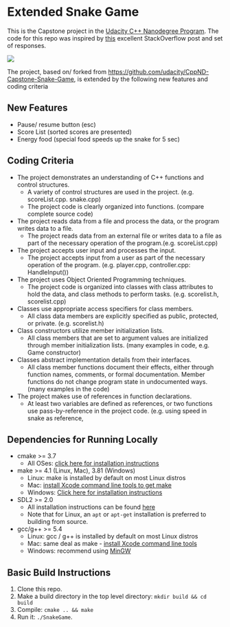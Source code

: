 # Extended Snake Game

This is the Capstone project in the [Udacity C++ Nanodegree Program](https://www.udacity.com/course/c-plus-plus-nanodegree--nd213). The code for this repo was inspired by [this](https://codereview.stackexchange.com/questions/212296/snake-game-in-c-with-sdl) excellent StackOverflow post and set of responses.

<img src="snake_game.gif"/>

The project, based on/ forked from https://github.com/udacity/CppND-Capstone-Snake-Game, is extended by the following new features and coding criteria 


## New Features
* Pause/ resume button (esc)
* Score List (sorted scores are presented)
* Energy food (special food speeds up the snake for 5 sec) 

## Coding Criteria
* The project demonstrates an understanding of C++ functions and control structures.
  * A variety of control structures are used in the project. (e.g. scoreList.cpp. snake.cpp)
  * The project code is clearly organized into functions. (compare complete source code)
* The project reads data from a file and process the data, or the program writes data to a file.
  * The project reads data from an external file or writes data to a file as part of the necessary operation of the program.(e.g. scoreList.cpp)
* The project accepts user input and processes the input.
  * The project accepts input from a user as part of the necessary operation of the program. (e.g. player.cpp, controller.cpp: HandleInput())
* The project uses Object Oriented Programming techniques.
  * The project code is organized into classes with class attributes to hold the data, and class methods to perform tasks. (e.g. scorelist.h, scorelist.cpp)
* Classes use appropriate access specifiers for class members.
  * All class data members are explicitly specified as public, protected, or private. (e.g. scorelist.h) 
* Class constructors utilize member initialization lists.
  * All class members that are set to argument values are initialized through member initialization lists. (many examples in code, e.g. Game constructor)
* Classes abstract implementation details from their interfaces.
  * All class member functions document their effects, either through function names, comments, or formal documentation. Member functions do not change program state in undocumented ways. (many examples in the code)
* The project makes use of references in function declarations.
  * At least two variables are defined as references, or two functions use pass-by-reference in the project code. (e.g. using speed in snake as reference, 


## Dependencies for Running Locally
* cmake >= 3.7
  * All OSes: [click here for installation instructions](https://cmake.org/install/)
* make >= 4.1 (Linux, Mac), 3.81 (Windows)
  * Linux: make is installed by default on most Linux distros
  * Mac: [install Xcode command line tools to get make](https://developer.apple.com/xcode/features/)
  * Windows: [Click here for installation instructions](http://gnuwin32.sourceforge.net/packages/make.htm)
* SDL2 >= 2.0
  * All installation instructions can be found [here](https://wiki.libsdl.org/Installation)
  * Note that for Linux, an `apt` or `apt-get` installation is preferred to building from source.
* gcc/g++ >= 5.4
  * Linux: gcc / g++ is installed by default on most Linux distros
  * Mac: same deal as make - [install Xcode command line tools](https://developer.apple.com/xcode/features/)
  * Windows: recommend using [MinGW](http://www.mingw.org/)

## Basic Build Instructions

1. Clone this repo.
2. Make a build directory in the top level directory: `mkdir build && cd build`
3. Compile: `cmake .. && make`
4. Run it: `./SnakeGame`.

